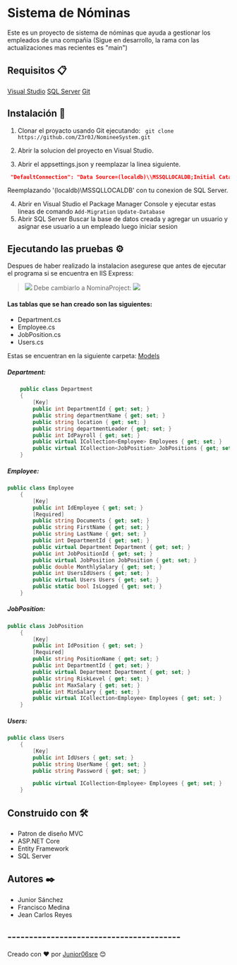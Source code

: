 # Sistema de Nóminas
Este es un proyecto de sistema de nóminas que ayuda a gestionar los empleados de una compañia (Sigue en desarrollo, la rama con las actualizaciones mas recientes es "main")

## Requisitos 📋
[Visual Studio](https://visualstudio.microsoft.com/es/downloads/)
[SQL Server](https://www.microsoft.com/es-es/sql-server/sql-server-downloads)
[Git](https://git-scm.com/downloads)

## Instalación 🔧
1. Clonar el proyacto usando Git ejecutando:
` git clone https://github.com/Z3r0J/NomineeSystem.git`

2. Abrir la solucion del proyecto en Visual Studio.
3. Abrir el appsettings.json y reemplazar la linea siguiente.
```json
 "DefaultConnection": "Data Source=(localdb)\\MSSQLLOCALDB;Initial Catalog=NomineeProject;Integrated Security=True;Pooling=False"
```
Reemplazando '(localdb)\\MSSQLLOCALDB' con tu conexion de SQL Server.

4. Abrir en Visual Studio el Package Manager Console y ejecutar estas lineas de comando
`Add-Migration`
`Update-Database`
5. Abrir SQL Server Buscar la base de datos creada y agregar un usuario y asignar ese usuario a un empleado luego iniciar sesion



## Ejecutando las pruebas ⚙️
Despues de haber realizado la instalacion asegurese que antes de ejecutar el programa si se encuentra en IIS Express:
> ![](https://i.imgur.com/ScdeaNu.png)
Debe cambiarlo a NominaProject:
![](https://i.imgur.com/aFWkAG3.png)


#### Las tablas que se han creado son las siguientes:
- Department.cs
- Employee.cs
- JobPosition.cs
- Users.cs

Estas se encuentran en la siguiente carpeta: [Models](https://github.com/Z3r0J/NomineeSystem/tree/Views_Design/NominaProject/Models "Models")

##### Department:

```csharp
    public class Department
    {
        [Key]
        public int DepartmentId { get; set; }
        public string departmentName { get; set; }
        public string location { get; set; }
        public string departmentLeader { get; set; }
        public int IdPayroll { get; set; }
        public virtual ICollection<Employee> Employees { get; set; }
        public virtual ICollection<JobPosition> JobPositions { get; set; }
    }
```

##### Employee:
```csharp
public class Employee
    {
        [Key]
        public int IdEmployee { get; set; }
        [Required]
        public string Documents { get; set; }
        public string FirstName { get; set; }
        public string LastName { get; set; }
        public int DepartmentId { get; set; }
        public virtual Department Department { get; set; }
        public int JobPositionId { get; set; }
        public virtual JobPosition JobPosition { get; set; }
        public double MonthlySalary { get; set; }
        public int UsersIdUsers { get; set; }
        public virtual Users Users { get; set; }
        public static bool IsLogged { get; set; } 
    }
```
##### JobPosition:
```csharp
public class JobPosition
    {
        [Key]
        public int IdPosition { get; set; }
        [Required]
        public string PositionName { get; set; }
        public int DepartmentId { get; set; }
        public virtual Department Department { get; set; }
        public string RiskLevel { get; set; }
        public int MaxSalary { get; set; }
        public int MinSalary { get; set; }
        public virtual ICollection<Employee> Employees { get; set; }
    }
```
##### Users:

```csharp
public class Users
    {
        [Key]
        public int IdUsers { get; set; }
        public string UserName { get; set; }
        public string Password { get; set; }

        public virtual ICollection<Employee> Employees { get; set; }
    }
```

## Construido con 🛠️
- Patron de diseño MVC
- ASP.NET Core
- Entity Framework
- SQL Server
## Autores ✒️
- Junior Sánchez  
- Francisco Medina
- Jean Carlos Reyes


## ----------------------------------------

 Creado con ❤️ por [Junior06sre](https://github.com/Junior06sre) 😊

